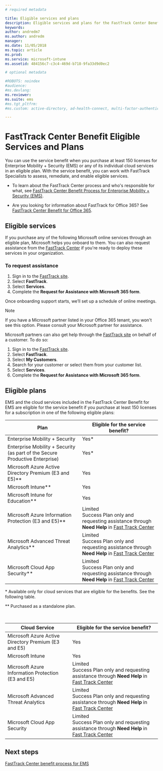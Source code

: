 ```yaml
---
# required metadata

title: Eligible services and plans
description: Eligible services and plans for the FastTrack Center Benefit
keywords:
author: andredm7
ms.author: andredm
manager:
ms.date: 11/05/2018
ms.topic: article
ms.prod:
ms.service: microsoft-intune
ms.assetid: 484156c7-c3c4-469d-b718-9fa33d9d0ec2

# optional metadata

#ROBOTS: noindex
#audience:
#ms.devlang:
ms.reviewer:
ms.suite: ems
#ms.tgt_pltfrm:
#ms.custom: active-directory, ad-health-connect, multi-factor-authentication, microsoft-intune

---
```


# FastTrack Center Benefit Eligible Services and Plans
You can use the service benefit when you purchase at least 150 licenses for Enterprise Mobility + Security (EMS) or any of its individual cloud services in an eligible plan. With the service benefit, you can work with FastTrack Specialists to assess, remediate, and enable eligible services.

- To learn about the FastTrack Center process and who's responsible for what, see [FastTrack Center Benefit Process for Enterprise Mobility + Security (EMS)](fasttrack-center-benefit-process-for-enterprise-mobility-suite-ems.md).

- Are you looking for information about FastTrack for Office 365? See [FastTrack Center Benefit for Office 365](https://docs.microsoft.com/fasttrack/fasttrack-benefit-for-office-365).

## Eligible services

If you purchase any of the following Microsoft online services through an eligible plan, Microsoft helps you onboard to them. You can also request assistance from the [FastTrack Center](http://fasttrack.microsoft.com/) if you're ready to deploy these services in your organization.

### To request assistance

1. Sign in to the [FastTrack site](https://go.microsoft.com/fwlink/?linkid=780698).
2. Select **FastTrack**.
3. Select **Services**.
4. Complete the **Request for Assistance with Microsoft 365 form**.

Once onboarding support starts, we’ll set up a schedule of online meetings.

> [!NOTE]
> If you have a Microsoft partner listed in your Office 365 tenant, you won't see this option. Please consult your Microsoft partner for assistance.

Microsoft partners can also get help through the [FastTrack site](https://go.microsoft.com/fwlink/?linkid=780698) on behalf of a customer. To do so:

1. Sign in to the [FastTrack site](https://go.microsoft.com/fwlink/?linkid=780698).
2. Select **FastTrack**.
3. Select **My Customers**.
4. Search for your customer or select them from your customer list.
5. Select **Services**.
6. Complete the **Request for Assistance with Microsoft 365 form**.

## Eligible plans
EMS and the cloud services included in the FastTrack Center Benefit for EMS are eligible for the service benefit if you purchase at least 150 licenses for a subscription in one of the following eligible plans:

|Plan|Eligible for the service benefit?|
|--------|-------------------------------------|
|Enterprise Mobility + Security |Yes\*|
|Enterprise Mobility + Security (as part of the Secure Productive Enterprise)|Yes\*|
|Microsoft Azure Active Directory Premium (E3 and E5)\*\*|Yes|
|Microsoft Intune\*\*|Yes|
|Microsoft Intune for Education\*\* |Yes |
|Microsoft Azure Information Protection (E3 and E5)\*\*|Limited</br>Success Plan only and requesting assistance through **Need Help** in [Fast Track Center](https://fasttrack.microsoft.com/)|
|Microsoft Advanced Threat Analytics\*\*|Limited</br>Success Plan only and requesting assistance through **Need Help** in [Fast Track Center](https://fasttrack.microsoft.com/)|
|Microsoft Cloud App Security\*\*|Limited</br>Success Plan only and requesting assistance through **Need Help** in [Fast Track Center](https://fasttrack.microsoft.com/)|

&ast; Available only for cloud services that are eligible for the benefits. See the following table.

\*\* Purchased as a standalone plan.

&nbsp;

|Cloud Service|Eligible for the service benefit?|
|--------|-------------------------------------|
|Microsoft Azure Active Directory Premium (E3 and E5)|Yes|
|Microsoft Intune|Yes|
|Microsoft Azure Information Protection (E3 and E5)|Limited</br>Success Plan only and requesting assistance through **Need Help** in [Fast Track Center](https://fasttrack.microsoft.com/)|
|Microsoft Advanced Threat Analytics|Limited</br>Success Plan only and requesting assistance through **Need Help** in [Fast Track Center](https://fasttrack.microsoft.com/)|
|Microsoft Cloud App Security|Limited</br>Success Plan only and requesting assistance through **Need Help** in [Fast Track Center](https://fasttrack.microsoft.com/)|

## Next steps

[FastTrack Center benefit process for EMS](fasttrack-center-benefit-process-for-ems-environment-expectations.md)
